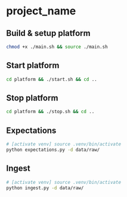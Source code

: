 # project_name

## Build & setup platform
```sh
chmod +x ./main.sh && source ./main.sh
```

## Start platform
```sh
cd platform && ./start.sh && cd ..
```

## Stop platform
```sh
cd platform && ./stop.sh && cd ..
```

## Expectations
```sh
# [activate venv] source .venv/bin/activate
python expectations.py -d data/raw/
```

## Ingest
```sh
# [activate venv] source .venv/bin/activate
python ingest.py -d data/raw/
```
